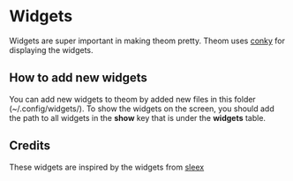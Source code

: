 # Widgets

Widgets are super important in making theom pretty. Theom uses [conky](https://github.com/brndnmtthws/conky) for displaying the widgets.

## How to add new widgets

You can add new widgets to theom by added new files in this folder (~/.config/widgets/). To show the widgets on the screen, you should add the path to all widgets in the **show** key that is under the **widgets** table.

## Credits

These widgets are inspired by the widgets from [sleex](https://github.com/AxOS-project/Sleex)
